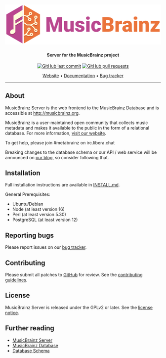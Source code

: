 <h1 align="center">
  <br>
  <a href="https://musicbrainz.org/"><img src="https://github.com/metabrainz/metabrainz-logos/blob/master/logos/MusicBrainz/SVG/MusicBrainz_logo.svg" alt="MusicBrainz"></a>
</h1>
<h4 align="center">Server for the MusicBrainz project</h4>
<p align="center">
    <a href="https://github.com/metabrainz/musicbrainz-server/commits/master">
    <img src="https://img.shields.io/github/last-commit/metabrainz/musicbrainz-server.svg?style=flat-square&logo=github&logoColor=white"
         alt="GitHub last commit"></a>
    <a href="https://github.com/metabrainz/musicbrainz-server/pulls">
    <img src="https://img.shields.io/github/issues-pr-raw/metabrainz/musicbrainz-server?style=flat-square&logo=github&logoColor=white"
         alt="GitHub pull requests"></a>
</p>
<p align="center">
  <a href="https://musicbrainz.org/">Website</a> •
  <a href="https://musicbrainz.org/doc/Development">Documentation</a> •
  <a href="https://tickets.metabrainz.org/projects/MBS/summary">Bug tracker</a>
</p>

---

## About

MusicBrainz Server is the web frontend to the MusicBrainz Database
and is accessible at http://musicbrainz.org.

MusicBrainz is a user-maintained open community that collects music metadata
and makes it available to the public in the form of a relational database.
For more information, [visit our website](https://musicbrainz.org/doc/About).

To get help, please join #metabrainz on irc.libera.chat

Breaking changes to the database schema or our API / web service will be announced on
[our blog](https://blog.metabrainz.org/category/musicbrainz+breaking-changes/),
so consider following that.

Installation
------------

Full installation instructions are available in [INSTALL.md](INSTALL.md).

General Prerequisites:

* Ubuntu/Debian
* Node (at least version 16)
* Perl (at least version 5.30)
* PostgreSQL (at least version 12)

Reporting bugs
--------------

Please report issues on our [bug tracker](http://tickets.metabrainz.org/).

Contributing
------------

Please submit all patches to [GitHub](https://github.com/metabrainz/musicbrainz-server/pulls) for review.
See the [contributing guidelines](CONTRIBUTING.md).

License
-------

MusicBrainz Server is released under the GPLv2 or later.
See the [license notice](COPYING.md).

Further reading
---------------

* [MusicBrainz Server](https://musicbrainz.org/doc/MusicBrainz_Server)
* [MusicBrainz Database](https://musicbrainz.org/doc/MusicBrainz_Database)
* [Database Schema](https://musicbrainz.org/doc/MusicBrainz_Database/Schema)
